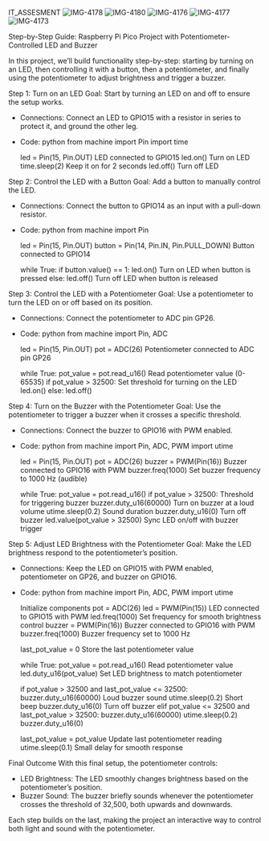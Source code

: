  IT_ASSESMENT
![IMG-4178](https://github.com/user-attachments/assets/93782178-675d-4e6a-a098-8346e0d44db2)
![IMG-4180](https://github.com/user-attachments/assets/7b70af10-5261-4968-8571-4ee5d0ac3398)
![IMG-4176](https://github.com/user-attachments/assets/84ff126a-be3a-403b-aa2d-f09fee2d0471)
![IMG-4177](https://github.com/user-attachments/assets/4a644afe-c96b-4eca-919a-ba2c5ad801bc)
![IMG-4173](https://github.com/user-attachments/assets/a3d69b8a-2296-456b-a853-ca24fd771233)


 Step-by-Step Guide: Raspberry Pi Pico Project with Potentiometer-Controlled LED and Buzzer

In this project, we’ll build functionality step-by-step: starting by turning on an LED, then controlling it with a button, then a potentiometer, and finally using the potentiometer to adjust brightness and trigger a buzzer.

 Step 1: Turn on an LED
Goal: Start by turning an LED on and off to ensure the setup works.
- Connections: Connect an LED to GPIO15 with a resistor in series to protect it, and ground the other leg.
- Code:
    python
    from machine import Pin
    import time

    led = Pin(15, Pin.OUT)    LED connected to GPIO15
    led.on()                  Turn on LED
    time.sleep(2)             Keep it on for 2 seconds
    led.off()                 Turn off LED
    

 Step 2: Control the LED with a Button
Goal: Add a button to manually control the LED.
- Connections: Connect the button to GPIO14 as an input with a pull-down resistor.
- Code:
    python
    from machine import Pin

    led = Pin(15, Pin.OUT)
    button = Pin(14, Pin.IN, Pin.PULL_DOWN)   Button connected to GPIO14

    while True:
        if button.value() == 1:
            led.on()           Turn on LED when button is pressed
        else:
            led.off()          Turn off LED when button is released
    

 Step 3: Control the LED with a Potentiometer
Goal: Use a potentiometer to turn the LED on or off based on its position.
- Connections: Connect the potentiometer to ADC pin GP26.
- Code:
    python
    from machine import Pin, ADC

    led = Pin(15, Pin.OUT)
    pot = ADC(26)              Potentiometer connected to ADC pin GP26

    while True:
        pot_value = pot.read_u16()   Read potentiometer value (0-65535)
        if pot_value > 32500:        Set threshold for turning on the LED
            led.on()
        else:
            led.off()
    

 Step 4: Turn on the Buzzer with the Potentiometer
Goal: Use the potentiometer to trigger a buzzer when it crosses a specific threshold.
- Connections: Connect the buzzer to GPIO16 with PWM enabled.
- Code:
    python
    from machine import Pin, ADC, PWM
    import utime

    led = Pin(15, Pin.OUT)
    pot = ADC(26)
    buzzer = PWM(Pin(16))       Buzzer connected to GPIO16 with PWM
    buzzer.freq(1000)           Set buzzer frequency to 1000 Hz (audible)

    while True:
        pot_value = pot.read_u16()
        if pot_value > 32500:   Threshold for triggering buzzer
            buzzer.duty_u16(60000)    Turn on buzzer at a loud volume
            utime.sleep(0.2)          Sound duration
            buzzer.duty_u16(0)        Turn off buzzer
        led.value(pot_value > 32500)  Sync LED on/off with buzzer trigger
    

 Step 5: Adjust LED Brightness with the Potentiometer
Goal: Make the LED brightness respond to the potentiometer’s position.
- Connections: Keep the LED on GPIO15 with PWM enabled, potentiometer on GP26, and buzzer on GPIO16.
- Code:
    python
    from machine import Pin, ADC, PWM
    import utime

     Initialize components
    pot = ADC(26)
    led = PWM(Pin(15))           LED connected to GPIO15 with PWM
    led.freq(1000)               Set frequency for smooth brightness control
    buzzer = PWM(Pin(16))        Buzzer connected to GPIO16 with PWM
    buzzer.freq(1000)            Buzzer frequency set to 1000 Hz

    last_pot_value = 0           Store the last potentiometer value

    while True:
        pot_value = pot.read_u16()   Read potentiometer value
        led.duty_u16(pot_value)      Set LED brightness to match potentiometer

  if pot_value > 32500 and last_pot_value <= 32500:
            buzzer.duty_u16(60000)   Loud buzzer sound
            utime.sleep(0.2)         Short beep
            buzzer.duty_u16(0)       Turn off buzzer
        elif pot_value <= 32500 and last_pot_value > 32500:
            buzzer.duty_u16(60000)
            utime.sleep(0.2)
            buzzer.duty_u16(0)

  last_pot_value = pot_value   Update last potentiometer reading
        utime.sleep(0.1)             Small delay for smooth response
    

 Final Outcome
With this final setup, the potentiometer controls:
- LED Brightness: The LED smoothly changes brightness based on the potentiometer’s position.
- Buzzer Sound: The buzzer briefly sounds whenever the potentiometer crosses the threshold of 32,500, both upwards and downwards. 

Each step builds on the last, making the project an interactive way to control both light and sound with the potentiometer.



